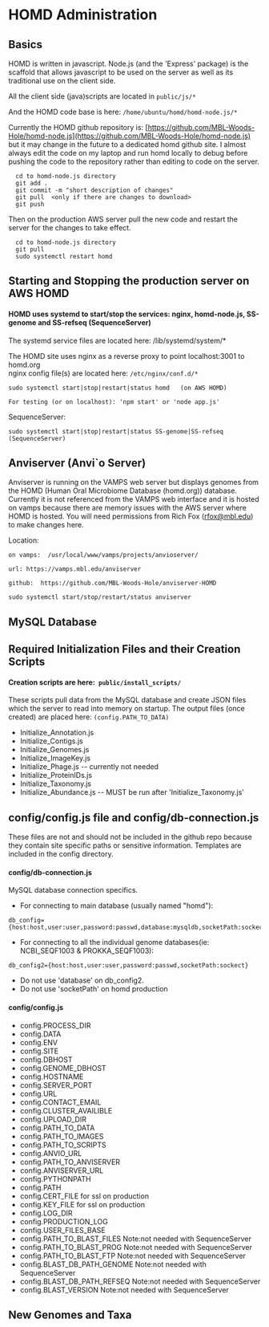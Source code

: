 # HOMD Administration
## Basics
HOMD is written in javascript. Node.js (and the 'Express' package) is the scaffold that allows javascript to be used on the server as well as its traditional use on the client side.

All the client side (java)scripts are located in ```public/js/*```

And the HOMD code base is here: ```/home/ubuntu/homd/homd-node.js/*```

Currently the HOMD github repository is: [https://github.com/MBL-Woods-Hole/homd-node.js](https://github.com/MBL-Woods-Hole/homd-node.js) but it may change in the future to a dedicated homd github site.
I almost always edit the code on my laptop and run homd locally to debug before pushing the code to the repository rather than editing to code on the server.
```
  cd to homd-node.js directory
  git add .
  git commit -m "short description of changes"
  git pull  <only if there are changes to download>
  git push
```
Then on the production AWS server pull the new code and restart the server for the changes to take effect.
```
  cd to homd-node.js directory
  git pull
  sudo systemctl restart homd
```
## Starting and Stopping the production server on AWS HOMD
#### HOMD uses systemd to start/stop the services: nginx, homd-node.js, SS-genome and SS-refseq (SequenceServer)
The systemd service files are located here: /lib/systemd/system/*

The HOMD site uses nginx as a reverse proxy to point localhost:3001 to homd.org
<br>nginx config file(s) are located here: ```/etc/nginx/conf.d/*```
```
sudo systemctl start|stop|restart|status homd   (on AWS HOMD)

For testing (or on localhost): 'npm start' or 'node app.js'
```
SequenceServer:
```
sudo systemctl start|stop|restart|status SS-genome|SS-refseq  (SequenceServer)
```
## Anviserver (Anvi`o Server)
Anviserver is running on the VAMPS web server but displays genomes from the HOMD
(Human Oral Microbiome Database (homd.org)) database. 
Currently it is not referenced from the VAMPS web interface
and it is hosted on vamps because there are memory
issues with the AWS server where HOMD is hosted. You will need permissions from Rich Fox (rfox@mbl.edu) to make changes here.

Location:
```
on vamps:  /usr/local/www/vamps/projects/anvioserver/

url: https://vamps.mbl.edu/anviserver

github:  https://github.com/MBL-Woods-Hole/anviserver-HOMD

sudo systemctl start/stop/restart/status anviserver
```
## MySQL Database

## Required Initialization Files and their Creation Scripts
#### Creation scripts are here:``` public/install_scripts/```
These scripts pull data from the MySQL database and create JSON files which the server to read into memory on startup.
The output files (once created) are placed here: ```(config.PATH_TO_DATA)```

* Initialize_Annotation.js
* Initialize_Contigs.js
* Initialize_Genomes.js
* Initialize_ImageKey.js
* Initialize_Phage.js      -- currently not needed
* Initialize_ProteinIDs.js
* Initialize_Taxonomy.js
* Initialize_Abundance.js  -- MUST be run after 'Initialize_Taxonomy.js'

## config/config.js file and config/db-connection.js
These files are not and should not be included in the github repo because they contain site specific paths
or sensitive information. Templates are included in the config directory.
#### config/db-connection.js
  MySQL database connection specifics.
  
  - For connecting to main database (usually named "homd"):
  ```
  db_config={host:host,user:user,password:passwd,database:mysqldb,socketPath:sockect}
  ```
  - For connecting to all the individual genome databases(ie: NCBI_SEQF1003 & PROKKA_SEQF1003):
  ```
  db_config2={host:host,user:user,password:passwd,socketPath:sockect}
  ```
  - Do not use 'database' on db_config2.
  - Do not use 'socketPath' on homd production
   
#### config/config.js
- config.PROCESS_DIR
- config.DATA
- config.ENV
- config.SITE
- config.DBHOST
- config.GENOME_DBHOST
- config.HOSTNAME
- config.SERVER_PORT
- config.URL
- config.CONTACT_EMAIL
- config.CLUSTER_AVAILIBLE
- config.UPLOAD_DIR
- config.PATH_TO_DATA    
- config.PATH_TO_IMAGES
- config.PATH_TO_SCRIPTS
- config.ANVIO_URL
- config.PATH_TO_ANVISERVER
- config.ANVISERVER_URL
- config.PYTHONPATH
- config.PATH
- config.CERT_FILE  for ssl on production
- config.KEY_FILE   for ssl on production
- config.LOG_DIR
- config.PRODUCTION_LOG
- config.USER_FILES_BASE
- config.PATH_TO_BLAST_FILES   Note:not needed with SequenceServer
- config.PATH_TO_BLAST_PROG    Note:not needed with SequenceServer
- config.PATH_TO_BLAST_FTP     Note:not needed with SequenceServer
- config.BLAST_DB_PATH_GENOME  Note:not needed with SequenceServer
- config.BLAST_DB_PATH_REFSEQ  Note:not needed with SequenceServer
- config.BLAST_VERSION         Note:not needed with SequenceServer

## New Genomes and Taxa
